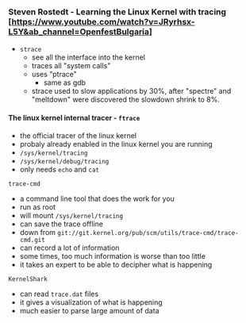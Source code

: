 ### Steven Rostedt - Learning the Linux Kernel with tracing [https://www.youtube.com/watch?v=JRyrhsx-L5Y&ab_channel=OpenfestBulgaria]

- `strace`
  - see all the interface into the kernel
  - traces all "system calls"
  - uses "ptrace" 
    - same as gdb
  - strace used to slow applications by 30%, after "spectre" and "meltdown" were discovered the slowdown shrink to 8%.

#### The linux kernel internal tracer - `ftrace`

- the official tracer of the linux kernel
- probaly already enabled in the linux kernel you are running
- `/sys/kernel/tracing`
- `/sys/kernel/debug/tracing`
- only needs `echo` and `cat`

`trace-cmd`

- a command line tool that does the work for you
- run as root
- will mount `/sys/kernel/tracing`
- can save the trace offline
- down from `git://git.kernel.org/pub/scm/utils/trace-cmd/trace-cmd.git`
- can record a lot of information
- some times, too much information is worse than too little
- it takes an expert to be able to decipher what is happening

`KernelShark`

- can read `trace.dat` files
- it gives a visualization of what is happening
- much easier to parse large amount of data



